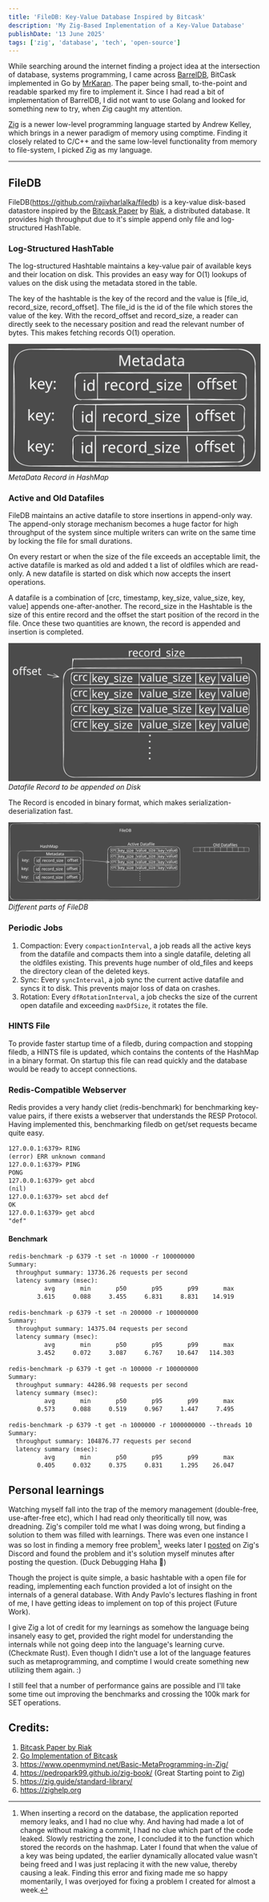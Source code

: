 ```yaml
---
title: 'FileDB: Key-Value Database Inspired by Bitcask'
description: 'My Zig-Based Implementation of a Key-Value Database'
publishDate: '13 June 2025'
tags: ['zig', 'database', 'tech', 'open-source']
---
```


While searching around the internet finding a project idea at the intersection of database, systems programming, I came across [BarrelDB](https://github.com/mr-karan/barreldb), BitCask implemented in Go by [MrKaran](https://github.com/mr-karan). The paper being small, to-the-point and readable sparked my fire to implement it. Since I had read a bit of implementation of BarrelDB, I did not want to use Golang and looked for something new to try, when Zig caught my attention.

[Zig](https://ziglang.org) is a newer low-level programming language started by Andrew Kelley, which brings in a newer paradigm of memory using comptime. Finding it closely related to C/C++ and the same low-level functionality from memory to file-system, I picked Zig as my language.

---

## FileDB

FileDB(https://github.com/rajivharlalka/filedb) is a key-value disk-based datastore inspired by the [Bitcask Paper](https://riak.com/assets/bitcask-intro.pdf) by [Riak](https://riak.com/), a distributed database. It provides high throughput due to it's simple append only file and log-structured HashTable.

### Log-Structured HashTable

The log-structured Hashtable maintains a key-value pair of available keys and their location on disk. This provides an easy way for O(1) lookups of values on the disk using the metadata stored in the table.

The key of the hashtable is the key of the record and the value is [file_id, record_size, record_offset]. The file_id is the id of the file which stores the value of the key. With the record_offset and record_size, a reader can directly seek to the necessary position and read the relevant number of bytes. This makes fetching records O(1) operation.

![MetaData Record](./metadata.svg)
_MetaData Record in HashMap_

### Active and Old Datafiles

FileDB maintains an active datafile to store insertions in append-only way. The append-only storage mechanism becomes a huge factor for high throughput of the system since multiple writers can write on the same time by locking the file for small durations.

On every restart or when the size of the file exceeds an acceptable limit, the active datafile is marked as old and added t a list of oldfiles which are read-only. A new datafile is started on disk which now accepts the insert operations.

A datafile is a combination of [crc, timestamp, key_size, value_size, key, value] appends one-after-another. The record_size in the Hashtable is the size of this entire record and the offset the start position of the record in the file. Once these two quantities are known, the record is appended and insertion is completed.

![Disk Record](./record.svg)
_Datafile Record to be appended on Disk_

The Record is encoded in binary format, which makes serialization-deserialization fast.

![FileDB](./filedb.svg)
_Different parts of FileDB_

### Periodic Jobs

1. Compaction: Every `compactionInterval`, a job reads all the active keys from the datafile and compacts them into a single datafile, deleting all the oldfiles existing. This prevents huge number of old_files and keeps the directory clean of the deleted keys.
2. Sync: Every `syncInterval`, a job sync the current active datafile and syncs it to disk. This prevents major loss of data on crashes.
3. Rotation: Every `dfRotationInterval`, a job checks the size of the current open datafile and exceeding `maxDfSize`, it rotates the file.

### HINTS File

To provide faster startup time of a filedb, during compaction and stopping filedb, a HINTS file is updated, which contains the contents of the HashMap in a binary format.
On startup this file can read quickly and the database would be ready to accept connections.

### Redis-Compatible Webserver

Redis provides a very handy cliet (redis-benchmark) for benchmarking key-value pairs, if there exists a webserver that understands the RESP Protocol. Having implemented this, benchmarking filedb on get/set requests became quite easy.

```shell
127.0.0.1:6379> RING
(error) ERR unknown command
127.0.0.1:6379> PING
PONG
127.0.0.1:6379> get abcd
(nil)
127.0.0.1:6379> set abcd def
OK
127.0.0.1:6379> get abcd
"def"
```

#### Benchmark

```shell
redis-benchmark -p 6379 -t set -n 10000 -r 100000000
Summary:
  throughput summary: 13736.26 requests per second
  latency summary (msec):
          avg       min       p50       p95       p99       max
        3.615     0.088     3.455     6.831     8.831    14.919

redis-benchmark -p 6379 -t set -n 200000 -r 100000000
Summary:
  throughput summary: 14375.04 requests per second
  latency summary (msec):
          avg       min       p50       p95       p99       max
        3.452     0.072     3.087     6.767    10.647   114.303

redis-benchmark -p 6379 -t get -n 100000 -r 100000000
Summary:
  throughput summary: 44286.98 requests per second
  latency summary (msec):
          avg       min       p50       p95       p99       max
        0.573     0.088     0.519     0.967     1.447     7.495

redis-benchmark -p 6379 -t get -n 1000000 -r 1000000000 --threads 10
Summary:
  throughput summary: 104876.77 requests per second
  latency summary (msec):
          avg       min       p50       p95       p99       max
        0.405     0.032     0.375     0.831     1.295    26.047
```

## Personal learnings

Watching myself fall into the trap of the memory management (double-free, use-after-free etc), which I had read only theoritically till now, was dreadning. Zig's compiler told me what I was doing wrong, but finding a solution to them was filled with learnings. There was even one instance I was so lost in finding a memory free problem[^1], weeks later I [posted](https://discord.com/channels/605571803288698900/1369563653505945662) on Zig's Discord and found the problem and it's solution myself minutes after posting the question. (Duck Debugging Haha :duck:)

Though the project is quite simple, a basic hashtable with a open file for reading, implementing each function provided a lot of insight on the internals of a general database. With Andy Pavlo's lectures flashing in front of me, I have getting ideas to implement on top of this project (Future Work).

I give Zig a lot of credit for my learnings as somehow the language being insanely easy to get, provided the right model for understanding the internals while not going deep into the language's learning curve. (Checkmate Rust).
Even though I didn't use a lot of the language features such as metaprogramming, and comptime I would create something new utilizing them again. :)

[^1]: When inserting a record on the database, the application reported memory leaks, and I had no clue why. And having had made a lot of change without making a commit, I had no clue which part of the code leaked. Slowly restricting the zone, I concluded it to the function which stored the records on the hashmap. Later I found that when the value of a key was being updated, the earlier dynamically allocated value wasn't being freed and I was just replacing it with the new value, thereby causing a leak. Finding this error and fixing made me so happy momentarily, I was overjoyed for fixing a problem I created for almost a week.

I still feel that a number of performance gains are possible and I'll take some time out improving the benchmarks and crossing the 100k mark for SET operations.

## Credits:

1. [Bitcask Paper by Riak](https://riak.com/assets/bitcask-intro.pdf)
2. [Go Implementation of Bitcask](https://github.com/mr-karan/barreldb)
3. https://www.openmymind.net/Basic-MetaProgramming-in-Zig/
4. https://pedropark99.github.io/zig-book/ (Great Starting point to Zig)
5. https://zig.guide/standard-library/
6. https://zighelp.org

